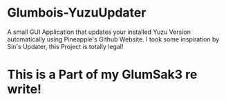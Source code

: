 # Glumbois-YuzuUpdater
A small GUI Application that updates your installed Yuzu Version automatically using Pineapple's Github Website.
I took some inspiration by Sin's Updater, this Project is totally legal!

# This is a Part of my GlumSak3 re write!
